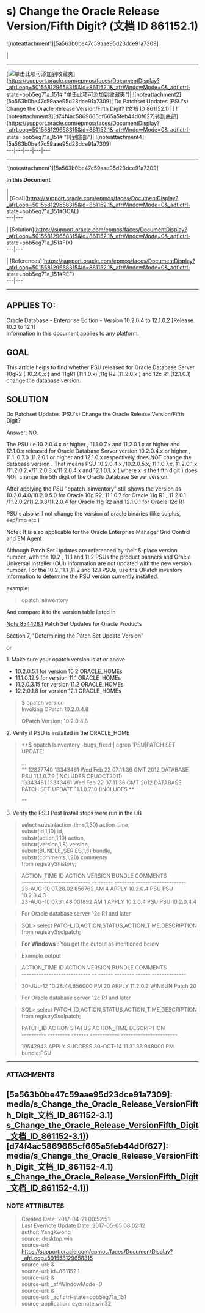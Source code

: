# s) Change the Oracle Release Version/Fifth Digit? (文档 ID 861152.1)

  
![noteattachment1][5a563b0be47c59aae95d23dce91a7309]

|  
  
---  
  
[![单击此项可添加到收藏夹](https://support.oracle.com/epmos/common/images/favorites_qualifier_notsel.png)](https://support.oracle.com/epmos/faces/DocumentDisplay?_afrLoop=501558129658315&id=861152.1&_afrWindowMode=0&_adf.ctrl-
state=oob5eg71a_151# "单击此项可添加到收藏夹")|
![noteattachment2][5a563b0be47c59aae95d23dce91a7309]| Do Patchset Updates
(PSU's) Change the Oracle Release Version/Fifth Digit? (文档 ID 861152.1)| [
![noteattachment3][d74f4ac5869665cf665a5feb44d0f627]转到底部](https://support.oracle.com/epmos/faces/DocumentDisplay?_afrLoop=501558129658315&id=861152.1&_afrWindowMode=0&_adf.ctrl-
state=oob5eg71a_151# "转到底部")|
![noteattachment4][5a563b0be47c59aae95d23dce91a7309]  
---|---|---|---|---  
  
* * *

![noteattachment1][5a563b0be47c59aae95d23dce91a7309]

 **In this Document**  

|  
|
[Goal](https://support.oracle.com/epmos/faces/DocumentDisplay?_afrLoop=501558129658315&id=861152.1&_afrWindowMode=0&_adf.ctrl-
state=oob5eg71a_151#GOAL)  
---|---  
  
|
[Solution](https://support.oracle.com/epmos/faces/DocumentDisplay?_afrLoop=501558129658315&id=861152.1&_afrWindowMode=0&_adf.ctrl-
state=oob5eg71a_151#FIX)  
---|---  
  
|
[References](https://support.oracle.com/epmos/faces/DocumentDisplay?_afrLoop=501558129658315&id=861152.1&_afrWindowMode=0&_adf.ctrl-
state=oob5eg71a_151#REF)  
---|---  
  
* * *

##  APPLIES TO:

Oracle Database - Enterprise Edition - Version 10.2.0.4 to 12.1.0.2 [Release
10.2 to 12.1]  
Information in this document applies to any platform.  

## GOAL

This article helps to find whether PSU released for Oracle Database Server
10gR2 ( 10.2.0.x ) and 11gR1 (11.1.0.x) ,11g R2 (11.2.0.x ) and 12c R1
(12.1.0.1) change the database version.

## SOLUTION

Do Patchset Updates (PSU's) Change the Oracle Release Version/Fifth Digit?

Answer: NO.  
  
The PSU i.e 10.2.0.4.x or higher , 11.1.0.7.x and 11.2.0.1.x or higher and
12.1.0.x released for Oracle Database Server version 10.2.0.4.x or higher ,
11.1..0.7.0 ,11.2.0.1 or higher and 12.1.0.x respectively does NOT change the
database version . That means PSU 10.2.0.4.x /10.2.0.5.x, 11.1.0.7.x,
11.2.0.1.x /11.2.0.2.x/11.2.0.3.x/11.2.0.4.x and 12.1.0.1. x ( where x is the
fifth digit ) does NOT change the 5th digit of the Oracle Database Server
version.  
  
After applying the PSU "opatch lsinventory" still shows the version as
10.2.0.4.0/10.2.0.5.0 for Oracle 10g R2, 11.1.0.7 for Oracle 11g R1 , 11.2.0.1
/11.2.0.2/11.2.0.3/11.2.0.4 for Oracle 11g R2 and 12.1.0.1 for Oracle 12c R1  
  
PSU's also will not change the version of oracle binaries (like sqlplus,
exp/imp etc.)

Note : It is also applicable for the Oracle Enterprise Manager Grid Control
and EM Agent  
  
Although Patch Set Updates are referenced by their 5-place version number,
with the 10.2 , 11.1 and 11.2 PSUs the product banners and Oracle Universal
Installer (OUI) information are not updated with the new version number. For
the 10.2 ,11.1 ,11.2 and 12.1 PSUs, use the OPatch inventory information to
determine the PSU version currently installed.

example:

> opatch lsinventory

And compare it to the version table listed in

[Note
854428.1](https://support.oracle.com/epmos/faces/DocumentDisplay?parent=DOCUMENT&sourceId=861152.1&id=854428.1)
Patch Set Updates for Oracle Products  
  
Section 7, "Determining the Patch Set Update Version"

or

1\. Make sure your opatch version is at or above

  * 10.2.0.5.1 for version 10.2 ORACLE_HOMEs
  * 11.1.0.12.9 for version 11.1 ORACLE_HOMEs
  * 11.2.0.3.15 for version 11.2 ORACLE_HOMEs
  * 12.2.0.1.8 for version 12.1 ORACLE_HOMEs

> $ opatch version  
>  Invoking OPatch 10.2.0.4.8  
>  
>  OPatch Version: 10.2.0.4.8

2\. Verify if PSU is installed in the ORACLE_HOME

>  **$ opatch lsinventory -bugs_fixed | egrep 'PSU|PATCH SET UPDATE'  
>  
>  ...  
> ** 12827740 13343461 Wed Feb 22 07:11:36 GMT 2012 DATABASE PSU 11.1.0.7.9
(INCLUDES CPUOCT2011)  
>  13343461 13343461 Wed Feb 22 07:11:36 GMT 2012 DATABASE PATCH SET UPDATE
11.1.0.7.10 (INCLUDES **  
>  
>  
> **

  
3\. Verify the PSU Post Install steps were run in the DB

> select substr(action_time,1,30) action_time,  
>  substr(id,1,10) id,  
>  substr(action,1,10) action,  
>  substr(version,1,8) version,  
>  substr(BUNDLE_SERIES,1,6) bundle,  
>  substr(comments,1,20) comments  
>  from registry$history;

>

> ACTION_TIME ID ACTION VERSION BUNDLE COMMENTS  
>  \---------------------------- -- ------ -------- ------ --------------  
>  23-AUG-10 07.28.02.856762 AM 4 APPLY 10.2.0.4 PSU PSU 10.2.0.4.3  
>  23-AUG-10 07.31.48.001892 AM 1 APPLY 10.2.0.4 PSU PSU 10.2.0.4.4

>

> For Oracle database server 12c R1 and later

>

> SQL> select PATCH_ID,ACTION,STATUS,ACTION_TIME,DESCRIPTION from
registry$sqlpatch;  
>

>

>  
>

>

>  **For Windows** : You get the output as mentioned below  
>

>

> Example output :  
>

>

> ACTION_TIME ID ACTION VERSION BUNDLE COMMENTS  
>  \---------------------------- -- ------ -------- ------ --------------

>

> 30-JUL-12 10.28.44.656000 PM 20 APPLY 11.2.0.2 WINBUN Patch 20

>

> For Oracle database server 12c R1 and later

>

>  
>  SQL> select PATCH_ID,ACTION,STATUS,ACTION_TIME,DESCRIPTION from
registry$sqlpatch;  
>  
>  PATCH_ID ACTION STATUS ACTION_TIME DESCRIPTION  
>  \---------- --------- ------- ------------ -----------------------  
>  
>  19542943 APPLY SUCCESS 30-OCT-14 11.31.36.948000 PM bundle:PSU


---
### ATTACHMENTS
[5a563b0be47c59aae95d23dce91a7309]: media/s_Change_the_Oracle_Release_VersionFifth_Digit_文档_ID_861152-3.1)
[s_Change_the_Oracle_Release_VersionFifth_Digit_文档_ID_861152-3.1)](media/s_Change_the_Oracle_Release_VersionFifth_Digit_文档_ID_861152-3.1))
[d74f4ac5869665cf665a5feb44d0f627]: media/s_Change_the_Oracle_Release_VersionFifth_Digit_文档_ID_861152-4.1)
[s_Change_the_Oracle_Release_VersionFifth_Digit_文档_ID_861152-4.1)](media/s_Change_the_Oracle_Release_VersionFifth_Digit_文档_ID_861152-4.1))
---
### NOTE ATTRIBUTES
>Created Date: 2017-04-21 00:52:51  
>Last Evernote Update Date: 2017-05-05 08:02:12  
>author: YangKwong  
>source: desktop.win  
>source-url: https://support.oracle.com/epmos/faces/DocumentDisplay?_afrLoop=501558129658315  
>source-url: &  
>source-url: id=861152.1  
>source-url: &  
>source-url: _afrWindowMode=0  
>source-url: &  
>source-url: _adf.ctrl-state=oob5eg71a_151  
>source-application: evernote.win32  